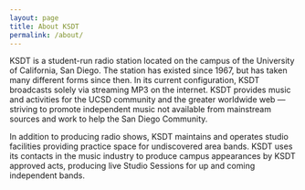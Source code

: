 ```yaml
---
layout: page
title: About KSDT
permalink: /about/
---
```


KSDT is a student-run radio station located on the campus of the University of California, San Diego. The station has existed since 1967, but has taken many different forms since then. In its current configuration, KSDT broadcasts solely via streaming MP3 on the internet. KSDT provides music and activities for the UCSD community and the greater worldwide web — striving to promote independent music not available from mainstream sources and work to help the San Diego Community.

In addition to producing radio shows, KSDT maintains and operates studio facilities providing practice space for undiscovered area bands. KSDT uses its contacts in the music industry to produce campus appearances by KSDT approved acts, producing live Studio Sessions for up and coming independent bands.
